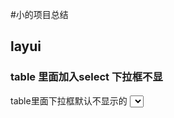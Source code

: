 #小的项目总结
## layui
### table 里面加入select 下拉框不显

table里面下拉框默认不显示的 <select lay-ignore>可以显示，但是没有layui的样式
http://fly.layui.com/jie/16653/